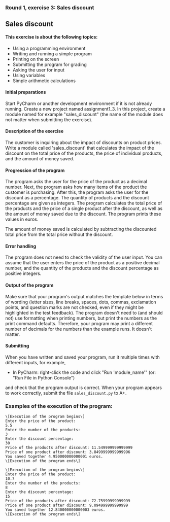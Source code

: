 ### Round 1, exercise 3: Sales discount

Sales discount
--------------

#### This exercise is about the following topics:

*   Using a programming environment
*   Writing and running a simple program
*   Printing on the screen
*   Submitting the program for grading
*   Asking the user for input
*   Using variables
*   Simple arithmetic calculations

#### Initial preparations

Start PyCharm or another development environment if it is not already running. Create a new project named assignment1\_3. In this project, create a module named for example "sales\_discount" (the name of the module does not matter when submitting the exercise).

#### Description of the exercise

The customer is inquiring about the impact of discounts on product prices. Write a module called 'sales\_discount' that calculates the impact of the discount on the total price of the products, the price of individual products, and the amount of money saved.

#### Progression of the program

The program asks the user for the price of the product as a decimal number. Next, the program asks how many items of the product the customer is purchasing. After this, the program asks the user for the discount as a percentage. The quantity of products and the discount percentage are given as integers. The program calculates the total price of the products and the price of a single product after the discount, as well as the amount of money saved due to the discount. The program prints these values in euros.

The amount of money saved is calculated by subtracting the discounted total price from the total price without the discount.

#### Error handling

The program does not need to check the validity of the user input. You can assume that the user enters the price of the product as a positive decimal number, and the quantity of the products and the discount percentage as positive integers.

#### Output of the program

Make sure that your program's output matches the template below in terms of wording (letter sizes, line breaks, spaces, dots, commas, exclamation points, and question marks are not checked, even if they might be highlighted in the test feedback). The program doesn't need to (and should not) use formatting when printing numbers, but print the numbers as the print command defaults. Therefore, your program may print a different number of decimals for the numbers than the example runs. It doesn't matter.

#### Submitting

When you have written and saved your program, run it multiple times with different inputs, for example,

*   In PyCharm: right-click the code and click "Run 'module\_name'" (or: "Run File in Python Console")

and check that the program output is correct. When your program appears to work correctly, submit the file `sales_discount.py` to A+.

### Examples of the execution of the program:
```commandline
\[Execution of the program begins\]
Enter the price of the product:
5.5
Enter the number of the products:
3
Enter the discount percentage:
30
Price of the products after discount: 11.549999999999999
Price of one product after discount: 3.8499999999999996
You saved together 4.950000000000001 euros.
\[Execution of the program ends\]

\[Execution of the program begins\]
Enter the price of the product:
10.7
Enter the number of the products:
8
Enter the discount percentage:
15
Price of the products after discount: 72.75999999999999
Price of one product after discount: 9.094999999999999
You saved together 12.840000000000003 euros.
\[Execution of the program ends\]
```